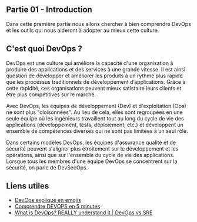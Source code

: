 ## Partie 01 - Introduction

Dans cette première partie nous allons chercher à bien comprendre DevOps et les outils qui nous aideront à adopter au mieux cette culture.

## C'est quoi DevOps ? 

DevOps est une culture qui améliore la capacité d'une organisation à produire des applications et des services à une grande vitesse. Il est ainsi question de développer et améliorer les produits à un rythme plus rapide que les processus traditionnels de développement d’applications. Grâce à cette rapidité, ces organisations peuvent mieux satisfaire leurs clients et être plus compétitives sur le marché.

Avec DevOps, les équipes de développement (Dev) et d'exploitation (Ops) ne sont plus "cloisonnées". Au lieu de cela, elles sont regroupées en une seule équipe où les ingénieurs travaillent tout au long du cycle de vie des applications (développement, tests, déploiement, etc.) et développent un ensemble de compétences diverses qui ne sont pas limitées à un seul rôle.

Dans certains modèles DevOps, les équipes d'assurance qualité et de sécurité peuvent s'aligner plus étroitement sur le développement et les opérations, ainsi que sur l'ensemble du cycle de vie des applications. Lorsque tous les membres d'une équipe DevOps se concentrent sur la sécurité, on parle de DevSecOps.


## Liens utiles 

- [DevOps expliqué en emojis](https://www.youtube.com/watch?v=M6F6GWcGxLQ)
- [Comprendre DEVOPS en 5 minutes](https://www.youtube.com/watch?v=LYYeC5sgQos)
- [What is DevOps? REALLY understand it | DevOps vs SRE](https://www.youtube.com/watch?v=0yWAtQ6wYNM)